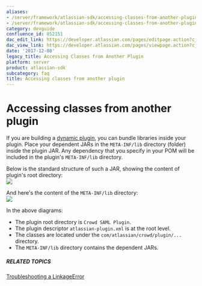 ```yaml
---
aliases:
- /server/framework/atlassian-sdk/accessing-classes-from-another-plugin-852151.html
- /server/framework/atlassian-sdk/accessing-classes-from-another-plugin-852151.md
category: devguide
confluence_id: 852151
dac_edit_link: https://developer.atlassian.com/pages/editpage.action?cjm=wozere&pageId=852151
dac_view_link: https://developer.atlassian.com/pages/viewpage.action?cjm=wozere&pageId=852151
date: '2017-12-08'
legacy_title: Accessing Classes from Another Plugin
platform: server
product: atlassian-sdk
subcategory: faq
title: Accessing classes from another plugin
---
```

# Accessing classes from another plugin

If you are building a [dynamic plugin](/server/framework/atlassian-sdk/dynamic-plugin), you can bundle libraries inside your plugin. Place your dependent JARs in the `META-INF/lib` directory (folder) inside the plugin JAR. Any dependency that you specify in your POM will be included in the plugin's `META-INF/lib` directory.

Below is the standard structure of such a JAR, showing the content of plugin's root directory:  
![](/server/framework/atlassian-sdk/images/pluginjarstructure4.png)  
  
And here's the content of the `META-INF/lib` directory:  
![](/server/framework/atlassian-sdk/images/pluginjarstructure3.png)  
  
In the above diagrams:

-   The plugin root directory is `Crowd SAML Plugin`.
-   The plugin descriptor `atlassian-plugin.xml` is at the root level.
-   The classes are located under the `com/atlassian/crowd/plugin/...` directory.
-   The `META-INF/lib` directory contains the dependent JARs.

##### RELATED TOPICS

<a href="/server/framework/atlassian-sdk/linkageerror/" class="createlink">Troubleshooting a LinkageError</a>





















































































































































































































































































































































































































